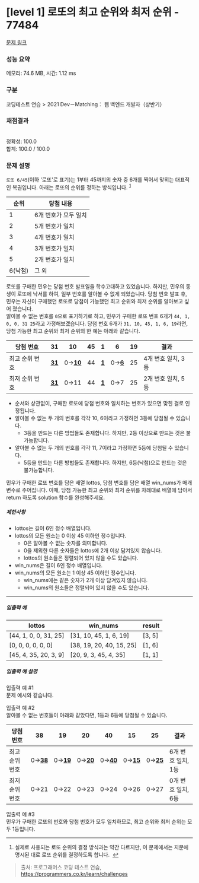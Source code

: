 # [level 1] 로또의 최고 순위와 최저 순위 - 77484 

[문제 링크](https://school.programmers.co.kr/learn/courses/30/lessons/77484) 

### 성능 요약

메모리: 74.6 MB, 시간: 1.12 ms

### 구분

코딩테스트 연습 > 2021 Dev－Matching： 웹 백엔드 개발자（상반기）

### 채점결과

<br/>정확성: 100.0<br/>합계: 100.0 / 100.0

### 문제 설명

<p style="user-select: auto;"><code style="user-select: auto;">로또 6/45</code>(이하 '로또'로 표기)는 1부터 45까지의 숫자 중 6개를 찍어서 맞히는 대표적인 복권입니다. 아래는 로또의 순위를 정하는 방식입니다. <sup id="fnref1" style="user-select: auto;"><a href="#fn1" style="user-select: auto;">1</a></sup></p>
<table class="table" style="user-select: auto;">
        <thead style="user-select: auto;"><tr style="user-select: auto;">
<th style="user-select: auto;">순위</th>
<th style="user-select: auto;">당첨 내용</th>
</tr>
</thead>
        <tbody style="user-select: auto;"><tr style="user-select: auto;">
<td style="user-select: auto;">1</td>
<td style="user-select: auto;">6개 번호가 모두 일치</td>
</tr>
<tr style="user-select: auto;">
<td style="user-select: auto;">2</td>
<td style="user-select: auto;">5개 번호가 일치</td>
</tr>
<tr style="user-select: auto;">
<td style="user-select: auto;">3</td>
<td style="user-select: auto;">4개 번호가 일치</td>
</tr>
<tr style="user-select: auto;">
<td style="user-select: auto;">4</td>
<td style="user-select: auto;">3개 번호가 일치</td>
</tr>
<tr style="user-select: auto;">
<td style="user-select: auto;">5</td>
<td style="user-select: auto;">2개 번호가 일치</td>
</tr>
<tr style="user-select: auto;">
<td style="user-select: auto;">6(낙첨)</td>
<td style="user-select: auto;">그 외</td>
</tr>
</tbody>
      </table>
<p style="user-select: auto;">로또를 구매한 민우는 당첨 번호 발표일을 학수고대하고 있었습니다. 하지만, 민우의 동생이 로또에 낙서를 하여, 일부 번호를 알아볼 수 없게 되었습니다. 당첨 번호 발표 후, 민우는 자신이 구매했던 로또로 당첨이 가능했던 최고 순위와 최저 순위를 알아보고 싶어 졌습니다. <br style="user-select: auto;">
알아볼 수 없는 번호를 <code style="user-select: auto;">0</code>으로 표기하기로 하고, 민우가 구매한 로또 번호 6개가 <code style="user-select: auto;">44, 1, 0, 0, 31 25</code>라고 가정해보겠습니다. 당첨 번호 6개가 <code style="user-select: auto;">31, 10, 45, 1, 6, 19</code>라면, 당첨 가능한 최고 순위와 최저 순위의 한 예는 아래와 같습니다.</p>
<table class="table" style="user-select: auto;">
        <thead style="user-select: auto;"><tr style="user-select: auto;">
<th style="user-select: auto;">당첨 번호</th>
<th style="user-select: auto;">31</th>
<th style="user-select: auto;">10</th>
<th style="user-select: auto;">45</th>
<th style="user-select: auto;">1</th>
<th style="user-select: auto;">6</th>
<th style="user-select: auto;">19</th>
<th style="user-select: auto;">결과</th>
</tr>
</thead>
        <tbody style="user-select: auto;"><tr style="user-select: auto;">
<td style="user-select: auto;">최고 순위 번호</td>
<td style="user-select: auto;"><u style="user-select: auto;"><strong style="user-select: auto;">31</strong></u></td>
<td style="user-select: auto;">0→<u style="user-select: auto;"><strong style="user-select: auto;">10</strong></u></td>
<td style="user-select: auto;">44</td>
<td style="user-select: auto;"><u style="user-select: auto;"><strong style="user-select: auto;">1</strong></u></td>
<td style="user-select: auto;">0→<u style="user-select: auto;"><strong style="user-select: auto;">6</strong></u></td>
<td style="user-select: auto;">25</td>
<td style="user-select: auto;">4개 번호 일치, 3등</td>
</tr>
<tr style="user-select: auto;">
<td style="user-select: auto;">최저 순위 번호</td>
<td style="user-select: auto;"><u style="user-select: auto;"><strong style="user-select: auto;">31</strong></u></td>
<td style="user-select: auto;">0→11</td>
<td style="user-select: auto;">44</td>
<td style="user-select: auto;"><u style="user-select: auto;"><strong style="user-select: auto;">1</strong></u></td>
<td style="user-select: auto;">0→7</td>
<td style="user-select: auto;">25</td>
<td style="user-select: auto;">2개 번호 일치, 5등</td>
</tr>
</tbody>
      </table>
<ul style="user-select: auto;">
<li style="user-select: auto;">순서와 상관없이, 구매한 로또에 당첨 번호와 일치하는 번호가 있으면 맞힌 걸로 인정됩니다. </li>
<li style="user-select: auto;">알아볼 수 없는 두 개의 번호를 각각 10, 6이라고 가정하면 3등에 당첨될 수 있습니다. 

<ul style="user-select: auto;">
<li style="user-select: auto;">3등을 만드는 다른 방법들도 존재합니다. 하지만, 2등 이상으로 만드는 것은 불가능합니다. </li>
</ul></li>
<li style="user-select: auto;">알아볼 수 없는 두 개의 번호를 각각 11, 7이라고 가정하면 5등에 당첨될 수 있습니다. 

<ul style="user-select: auto;">
<li style="user-select: auto;">5등을 만드는 다른 방법들도 존재합니다. 하지만, 6등(낙첨)으로 만드는 것은 불가능합니다.</li>
</ul></li>
</ul>

<p style="user-select: auto;">민우가 구매한 로또 번호를 담은 배열 lottos, 당첨 번호를 담은 배열 win_nums가 매개변수로 주어집니다. 이때, 당첨 가능한 최고 순위와 최저 순위를 차례대로 배열에 담아서 return 하도록 solution 함수를 완성해주세요. </p>

<h5 style="user-select: auto;">제한사항</h5>

<ul style="user-select: auto;">
<li style="user-select: auto;">lottos는 길이 6인 정수 배열입니다.</li>
<li style="user-select: auto;">lottos의 모든 원소는 0 이상 45 이하인 정수입니다.

<ul style="user-select: auto;">
<li style="user-select: auto;">0은 알아볼 수 없는 숫자를 의미합니다.</li>
<li style="user-select: auto;">0을 제외한 다른 숫자들은 lottos에 2개 이상 담겨있지 않습니다.</li>
<li style="user-select: auto;">lottos의 원소들은 정렬되어 있지 않을 수도 있습니다.</li>
</ul></li>
<li style="user-select: auto;">win_nums은 길이 6인 정수 배열입니다.</li>
<li style="user-select: auto;">win_nums의 모든 원소는 1 이상 45 이하인 정수입니다.

<ul style="user-select: auto;">
<li style="user-select: auto;">win_nums에는 같은 숫자가 2개 이상 담겨있지 않습니다.</li>
<li style="user-select: auto;">win_nums의 원소들은 정렬되어 있지 않을 수도 있습니다.</li>
</ul></li>
</ul>

<hr style="user-select: auto;">

<h5 style="user-select: auto;">입출력 예</h5>
<table class="table" style="user-select: auto;">
        <thead style="user-select: auto;"><tr style="user-select: auto;">
<th style="user-select: auto;">lottos</th>
<th style="user-select: auto;">win_nums</th>
<th style="user-select: auto;">result</th>
</tr>
</thead>
        <tbody style="user-select: auto;"><tr style="user-select: auto;">
<td style="user-select: auto;">[44, 1, 0, 0, 31, 25]</td>
<td style="user-select: auto;">[31, 10, 45, 1, 6, 19]</td>
<td style="user-select: auto;">[3, 5]</td>
</tr>
<tr style="user-select: auto;">
<td style="user-select: auto;">[0, 0, 0, 0, 0, 0]</td>
<td style="user-select: auto;">[38, 19, 20, 40, 15, 25]</td>
<td style="user-select: auto;">[1, 6]</td>
</tr>
<tr style="user-select: auto;">
<td style="user-select: auto;">[45, 4, 35, 20, 3, 9]</td>
<td style="user-select: auto;">[20, 9, 3, 45, 4, 35]</td>
<td style="user-select: auto;">[1, 1]</td>
</tr>
</tbody>
      </table>
<h5 style="user-select: auto;">입출력 예 설명</h5>

<p style="user-select: auto;">입출력 예 #1<br style="user-select: auto;">
문제 예시와 같습니다.</p>

<p style="user-select: auto;">입출력 예 #2<br style="user-select: auto;">
알아볼 수 없는 번호들이 아래와 같았다면, 1등과 6등에 당첨될 수 있습니다. </p>
<table class="table" style="user-select: auto;">
        <thead style="user-select: auto;"><tr style="user-select: auto;">
<th style="user-select: auto;">당첨 번호</th>
<th style="user-select: auto;">38</th>
<th style="user-select: auto;">19</th>
<th style="user-select: auto;">20</th>
<th style="user-select: auto;">40</th>
<th style="user-select: auto;">15</th>
<th style="user-select: auto;">25</th>
<th style="user-select: auto;">결과</th>
</tr>
</thead>
        <tbody style="user-select: auto;"><tr style="user-select: auto;">
<td style="user-select: auto;">최고 순위 번호</td>
<td style="user-select: auto;">0→<u style="user-select: auto;"><strong style="user-select: auto;">38</strong></u></td>
<td style="user-select: auto;">0→<u style="user-select: auto;"><strong style="user-select: auto;">19</strong></u></td>
<td style="user-select: auto;">0→<u style="user-select: auto;"><strong style="user-select: auto;">20</strong></u></td>
<td style="user-select: auto;">0→<u style="user-select: auto;"><strong style="user-select: auto;">40</strong></u></td>
<td style="user-select: auto;">0→<u style="user-select: auto;"><strong style="user-select: auto;">15</strong></u></td>
<td style="user-select: auto;">0→<u style="user-select: auto;"><strong style="user-select: auto;">25</strong></u></td>
<td style="user-select: auto;">6개 번호 일치, 1등</td>
</tr>
<tr style="user-select: auto;">
<td style="user-select: auto;">최저 순위 번호</td>
<td style="user-select: auto;">0→21</td>
<td style="user-select: auto;">0→22</td>
<td style="user-select: auto;">0→23</td>
<td style="user-select: auto;">0→24</td>
<td style="user-select: auto;">0→26</td>
<td style="user-select: auto;">0→27</td>
<td style="user-select: auto;">0개 번호 일치, 6등</td>
</tr>
</tbody>
      </table>
<p style="user-select: auto;">입출력 예 #3<br style="user-select: auto;">
민우가 구매한 로또의 번호와 당첨 번호가 모두 일치하므로, 최고 순위와 최저 순위는 모두 1등입니다. </p>

<div class="footnotes" style="user-select: auto;">
<hr style="user-select: auto;">
<ol style="user-select: auto;">

<li id="fn1" style="user-select: auto;">
<p style="user-select: auto;">실제로 사용되는 로또 순위의 결정 방식과는 약간 다르지만, 이 문제에서는 지문에 명시된 대로 로또 순위를 결정하도록 합니다. &nbsp;<a href="#fnref1" style="user-select: auto;">↩</a></p>
</li>

</ol>
</div>


> 출처: 프로그래머스 코딩 테스트 연습, https://programmers.co.kr/learn/challenges